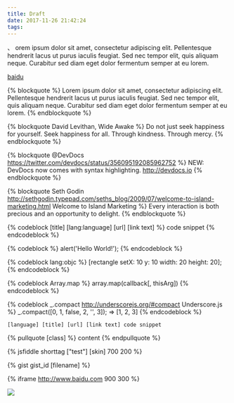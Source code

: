 ```yaml
---
title: Draft
date: 2017-11-26 21:42:24
tags:
---
```


、
orem ipsum dolor sit amet, consectetur adipiscing elit. Pellentesque hendrerit lacus ut purus iaculis feugiat. Sed nec tempor elit, quis aliquam neque. Curabitur sed diam eget dolor fermentum semper at eu lorem.

[baidu](http://www.baidu.com)

{% blockquote %}
Lorem ipsum dolor sit amet, consectetur adipiscing elit. Pellentesque hendrerit lacus ut purus iaculis feugiat. Sed nec tempor elit, quis aliquam neque. Curabitur sed diam eget dolor fermentum semper at eu lorem.
{% endblockquote %}


{% blockquote David Levithan, Wide Awake %}
Do not just seek happiness for yourself. Seek happiness for all. Through kindness. Through mercy.
{% endblockquote %}


{% blockquote @DevDocs https://twitter.com/devdocs/status/356095192085962752 %}
NEW: DevDocs now comes with syntax highlighting. http://devdocs.io
{% endblockquote %}



{% blockquote Seth Godin http://sethgodin.typepad.com/seths_blog/2009/07/welcome-to-island-marketing.html Welcome to Island Marketing %}
Every interaction is both precious and an opportunity to delight.
{% endblockquote %}



{% codeblock [title] [lang:language] [url] [link text] %}
code snippet
{% endcodeblock %}


{% codeblock %}
alert('Hello World!');
{% endcodeblock %}


{% codeblock lang:objc %}
[rectangle setX: 10 y: 10 width: 20 height: 20];
{% endcodeblock %}


{% codeblock Array.map %}
array.map(callback[, thisArg])
{% endcodeblock %}


{% codeblock _.compact http://underscorejs.org/#compact Underscore.js %}
_.compact([0, 1, false, 2, '', 3]);
=> [1, 2, 3]
{% endcodeblock %}


``` [language] [title] [url] [link text] code snippet ```


{% pullquote [class] %}
content
{% endpullquote %}


{% jsfiddle shorttag ["test"] [skin] 700 200 %}


{% gist gist_id [filename] %}


{% iframe http://www.baidu.com 900 300 %}


![](/images/元数据的概念定义.png)